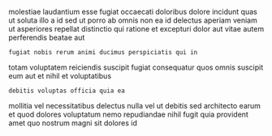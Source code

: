 <!--
title: Cross-platform mobile leverage
author: Meaghan
date: 2015-03-22-0415
link: 2015-03-22-0415-cross-platform-mobile-leverage
tags: [JVM,digest]
-->

molestiae laudantium esse fugiat occaecati doloribus 
dolore incidunt quas ut soluta illo a id
sed ut porro ab  omnis non ea id delectus
aperiam veniam ut
asperiores repellat distinctio qui
ratione et excepturi dolor aut vitae autem perferendis beatae aut
 	fugiat nobis rerum animi ducimus perspiciatis qui in
totam voluptatem reiciendis suscipit
fugiat consequatur quos omnis suscipit eum
aut et nihil et voluptatibus 
 	debitis voluptas officia quia ea
mollitia vel necessitatibus delectus nulla vel ut debitis sed
architecto earum et quod  dolores voluptatum nemo
repudiandae nihil fugit  quia provident amet quo
nostrum magni sit dolores id